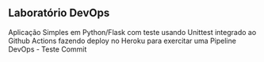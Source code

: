 ## Laboratório DevOps

Aplicação Simples em Python/Flask com teste usando Unittest integrado ao Github Actions fazendo deploy no Heroku para exercitar uma Pipeline DevOps - Teste Commit
